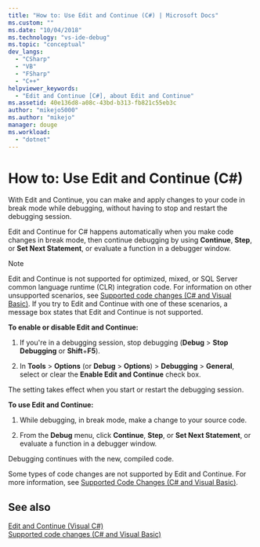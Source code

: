 ```yaml
---
title: "How to: Use Edit and Continue (C#) | Microsoft Docs"
ms.custom: ""
ms.date: "10/04/2018"
ms.technology: "vs-ide-debug"
ms.topic: "conceptual"
dev_langs: 
  - "CSharp"
  - "VB"
  - "FSharp"
  - "C++"
helpviewer_keywords: 
  - "Edit and Continue [C#], about Edit and Continue"
ms.assetid: 40e136d8-a08c-43bd-b313-fb821c55eb3c
author: "mikejo5000"
ms.author: "mikejo"
manager: douge
ms.workload: 
  - "dotnet"
---
```

# How to: Use Edit and Continue (C#)
With Edit and Continue, you can make and apply changes to your code in break mode while debugging, without having to stop and restart the debugging session.  

Edit and Continue for C# happens automatically when you make code changes in break mode, then continue debugging by using **Continue**, **Step**, or **Set Next Statement**, or evaluate a function in a debugger window.  

>[!NOTE]
>Edit and Continue is not supported for optimized, mixed, or SQL Server common language runtime (CLR) integration code. For information on other unsupported scenarios, see [Supported code changes (C# and Visual Basic)](../debugger/supported-code-changes-csharp.md). If you try to Edit and Continue with one of these scenarios, a message box states that Edit and Continue is not supported.  
  
**To enable or disable Edit and Continue:**  
   
1. If you're in a debugging session, stop debugging (**Debug** > **Stop Debugging** or **Shift**+**F5**).
   
1. In **Tools** > **Options** (or **Debug** > **Options**) > **Debugging** > **General**, select or clear the **Enable Edit and Continue** check box.  
  
The setting takes effect when you start or restart the debugging session.  

**To use Edit and Continue:**  
   
1. While debugging, in break mode, make a change to your source code.  
   
1. From the **Debug** menu, click **Continue**, **Step**, or **Set Next Statement**, or evaluate a function in a debugger window.  
   
Debugging continues with the new, compiled code. 

Some types of code changes are not supported by Edit and Continue. For more information, see [Supported Code Changes (C# and Visual Basic)](../debugger/supported-code-changes-csharp.md).  
  
## See also  
 [Edit and Continue (Visual C#)](../debugger/edit-and-continue-visual-csharp.md)   
 [Supported code changes (C# and Visual Basic)](../debugger/supported-code-changes-csharp.md)   
